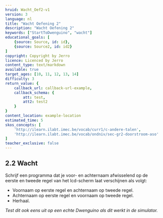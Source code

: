 ```yaml
---
hruid: Wacht_Oef2-v1
version: 3
language: nl
title: "Wacht Oefening 2"
description: "Wacht Oefening 2"
keywords: ["StartToDwenguino", "wacht"]
educational_goals: [
    {source: Source, id: id}, 
    {source: Source2, id: id2}
]
copyright: Copyright by Jerro
licence: Licenced by Jerro
content_type: text/markdown
available: true
target_ages: [10, 11, 12, 13, 14]
difficulty: 3
return_value: {
    callback_url: callback-url-example,
    callback_schema: {
        att: test,
        att2: test2
    }
}
content_location: example-location
estimated_time: 5
skos_concepts: [
    'http://ilearn.ilabt.imec.be/vocab/curr1/c-andere-talen', 
    'http://ilearn.ilabt.imec.be/vocab/ondniv/sec-gr2-doorstroom-aso'
]
teacher_exclusive: false
---
```


## 2.2 Wacht

Schrijf een programma dat je voor- en achternaam afwisselend op de eerste en tweede regel van het lcd-scherm laat verschijnen als volgt:

* Voornaam op eerste regel en achternaam op tweede regel.
* Achternaam op eerste regel en voornaam op tweede regel.
* Herhaal.


*Test dit ook eens uit op een echte Dwenguino als dit werkt in de simulator.*